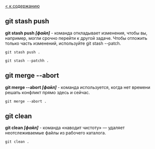 [< к содержанию](readme.md)

## git stash push

**git stash push *[файл]*** - команда откладывает изменения, чтобы вы, например, могли срочно перейти к другой задаче. Чтобы отложить только часть изменений, используйте git stash --patch.

```bash-
git stash push .
``` 

```bash-
git stash --patchh .
``` 

## git merge --abort

**git merge --abort *[файл]*** - команда используется, когда нет времени решать конфликт прямо здесь и сейчас.

```bash-
git merge --abort .
``` 

## git clean

**git clean *[файл]*** - команда «наводит чистоту» — удаляет неотслеживаемые файлы из рабочего каталога.

```bash-
git clean .
``` 
